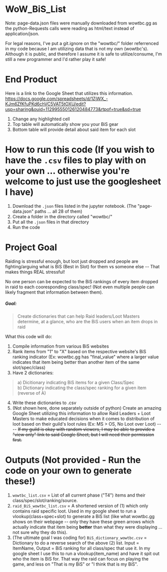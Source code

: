 # WoW_BiS_List

Note: page-data.json files were manually downloaded from wowtbc.gg as the python-Requests calls were reading as html/text instead of application/json.

For legal reasons, I've put a git.ignore on the "wowtbc/" folder referrenced in my code because I am utilizing data that is not my own (wowtbc's). Although it is public, and therefore I assume it is safe to utilize/consume, I'm still a new programmer and I'd rather play it safe!

# End Product
Here is a link to the Google Sheet that utilizes this information.
https://docs.google.com/spreadsheets/d/1ZjWX_-KJm6ZfKfuPKd6chVC5VAT5tOXU/edit?usp=sharing&ouid=112995550126120484773&rtpof=true&sd=true
1. Change any highlighted cell
2. Top table will automatically show you your BiS gear
3. Bottom table will provide detail about said item for each slot

# How to run this code (If you wish to have the `.csv` files to play with on your own ... otherwise you're welcome to just use the googlesheet I have)
1. Download the `.json` files listed in the jupyter notebook. (The "page-data.json" paths ... all 28 of them)
2. Create a folder in the directory called "wowtbc/"
3. Put all the `.json` files in that directory
4. Run the code

# Project Goal
Raiding is stressful enough, but loot just dropped and people are fighting/arguing what is BiS (Best in Slot) for them vs someone else -- That makes things REAL stressful!

No one person can be expected to the BiS rankings of every item dropped in raid to each cooresponding class/spec! (Not even multiple people can likely fragment that information between them).

##### Goal:
> Create dictionaries that can help Raid leaders/Loot Masters determine, at a glance, who are the BiS users when an item drops in raid

What this code will do:

1. Compile information from various BiS websites
2. Rank items from "1" to "X" based on the respective website's BiS ranking indicator (Ex: wowtbc.gg has "final_value" where a larger value indicates that item being better than another item of the same slot/spec/class)
3. Have 2 dictionaries:
> a) Dicitionary indicating BiS items for a given Class/Spec <br>
> b) Dictionary indicating the class/spec ranking for a given item (reverse of A)
4. Write these dictionaries to .csv
5. (Not shown here, done separately outside of python) Create an amazing Google Sheet utilizing this information to allow Raid Leaders + Loot Masters to make educated decisions when it comes to distribution of loot based on their guild's loot rules (Ex: MS > OS, No Loot over Loot)
---- ~~If my guild is okay with random viewers, I may be able to provide a "view only" link to said Google Sheet, but I will need their permission first.~~

# Outputs (**Not provided** - Run the code on your own to generate these!)
1. `wowtbc_list.csv` = List of all current phase ("T4") items and their class/spec/slot/ranking/source.
2. `raid_BiS_wowtbc_list.csv` = A shortened version of (1) which only contains raid specific loot. Used in my google sheet to run a vlookup(class+spec+slot) to generate a BiS list (like what wowtbc.gg shows on their webpage -- only they have these green arrows which actually indicate that item being **better** than what they were displaying ... not sure why they do this).
3. (The ultimate goal I was coding for) `BiS_dictionary_wowtbc.csv` = Dictionary to do a reverse search of the above (2) list. Input = ItemName, Output = BiS ranking for all class/spec that use it. In my google sheet I use this to run a vlookup(item_name) and have it spit out who the item is BiS for. That way the raid can focus on playing the game, and less on "That is my BiS" or "I think that is my BiS".
